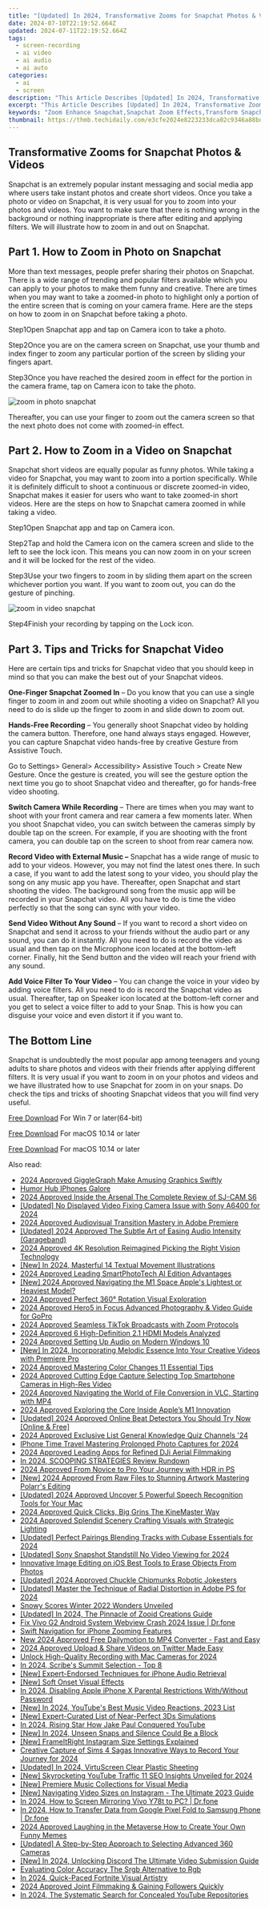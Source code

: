 ```yaml
---
title: "[Updated] In 2024, Transformative Zooms for Snapchat Photos & Videos"
date: 2024-07-10T22:19:52.664Z
updated: 2024-07-11T22:19:52.664Z
tags: 
  - screen-recording
  - ai video
  - ai audio
  - ai auto
categories: 
  - ai
  - screen
description: "This Article Describes [Updated] In 2024, Transformative Zooms for Snapchat Photos & Videos"
excerpt: "This Article Describes [Updated] In 2024, Transformative Zooms for Snapchat Photos & Videos"
keywords: "Zoom Enhance Snapchat,Snapchat Zoom Effects,Transform Snapchat Video,Zoom in Snapchat Images,Snapchat Photo Zooms,Creative Zooming on Snapchat,Snapchat Visual Upgrades"
thumbnail: https://thmb.techidaily.com/e3cfe2024e8223233dca02c9346a88bd3c9122571566316abe24ad6c80cbdaa7.jpeg
---
```


## Transformative Zooms for Snapchat Photos & Videos

Snapchat is an extremely popular instant messaging and social media app where users take instant photos and create short videos. Once you take a photo or video on Snapchat, it is very usual for you to zoom into your photos and videos. You want to make sure that there is nothing wrong in the background or nothing inappropriate is there after editing and applying filters. We will illustrate how to zoom in and out on Snapchat.

## Part 1\. How to Zoom in Photo on Snapchat

More than text messages, people prefer sharing their photos on Snapchat. There is a wide range of trending and popular filters available which you can apply to your photos to make them funny and creative. There are times when you may want to take a zoomed-in photo to highlight only a portion of the entire screen that is coming on your camera frame. Here are the steps on how to zoom in on Snapchat before taking a photo.

Step1Open Snapchat app and tap on Camera icon to take a photo.

Step2Once you are on the camera screen on Snapchat, use your thumb and index finger to zoom any particular portion of the screen by sliding your fingers apart.

Step3Once you have reached the desired zoom in effect for the portion in the camera frame, tap on Camera icon to take the photo.

![zoom in photo snapchat](https://images.wondershare.com/filmora/article-images/2022/07/zoom-snapchat-1.jpg)

Thereafter, you can use your finger to zoom out the camera screen so that the next photo does not come with zoomed-in effect.

## Part 2\. How to Zoom in a Video on Snapchat

Snapchat short videos are equally popular as funny photos. While taking a video for Snapchat, you may want to zoom into a portion specifically. While it is definitely difficult to shoot a continuous or discrete zoomed-in video, Snapchat makes it easier for users who want to take zoomed-in short videos. Here are the steps on how to Snapchat camera zoomed in while taking a video.

Step1Open Snapchat app and tap on Camera icon.

Step2Tap and hold the Camera icon on the camera screen and slide to the left to see the lock icon. This means you can now zoom in on your screen and it will be locked for the rest of the video.

Step3Use your two fingers to zoom in by sliding them apart on the screen whichever portion you want. If you want to zoom out, you can do the gesture of pinching.

![zoom in video snapchat](https://images.wondershare.com/filmora/article-images/2022/07/zoom-snapchat-2.jpg)

Step4Finish your recording by tapping on the Lock icon.

## Part 3\. Tips and Tricks for Snapchat Video

Here are certain tips and tricks for Snapchat video that you should keep in mind so that you can make the best out of your Snapchat videos.

**One-Finger Snapchat Zoomed In** – Do you know that you can use a single finger to zoom in and zoom out while shooting a video on Snapchat? All you need to do is slide up the finger to zoom in and slide down to zoom out.

**Hands-Free Recording** – You generally shoot Snapchat video by holding the camera button. Therefore, one hand always stays engaged. However, you can capture Snapchat video hands-free by creative Gesture from Assistive Touch.

Go to Settings> General> Accessibility> Assistive Touch > Create New Gesture. Once the gesture is created, you will see the gesture option the next time you go to shoot Snapchat video and thereafter, go for hands-free video shooting.

**Switch Camera While Recording** – There are times when you may want to shoot with your front camera and rear camera a few moments later. When you shoot Snapchat video, you can switch between the cameras simply by double tap on the screen. For example, if you are shooting with the front camera, you can double tap on the screen to shoot from rear camera now.

**Record Video with External Music –** Snapchat has a wide range of music to add to your videos. However, you may not find the latest ones there. In such a case, if you want to add the latest song to your video, you should play the song on any music app you have. Thereafter, open Snapchat and start shooting the video. The background song from the music app will be recorded in your Snapchat video. All you have to do is time the video perfectly so that the song can sync with your video.

**Send Video Without Any Sound** – If you want to record a short video on Snapchat and send it across to your friends without the audio part or any sound, you can do it instantly. All you need to do is record the video as usual and then tap on the Microphone icon located at the bottom-left corner. Finally, hit the Send button and the video will reach your friend with any sound.

**Add Voice Filter To Your Video** – You can change the voice in your video by adding voice filters. All you need to do is record the Snapchat video as usual. Thereafter, tap on Speaker icon located at the bottom-left corner and you get to select a voice filter to add to your Snap. This is how you can disguise your voice and even distort it if you want to.

## The Bottom Line

Snapchat is undoubtedly the most popular app among teenagers and young adults to share photos and videos with their friends after applying different filters. It is very usual if you want to zoom in on your photos and videos and we have illustrated how to use Snapchat for zoom in on your snaps. Do check the tips and tricks of shooting Snapchat videos that you will find very useful.

[Free Download](https://tools.techidaily.com/wondershare/filmora/download/) For Win 7 or later(64-bit)

[Free Download](https://tools.techidaily.com/wondershare/filmora/download/) For macOS 10.14 or later

[Free Download](https://tools.techidaily.com/wondershare/filmora/download/) For macOS 10.14 or later

<ins class="adsbygoogle"
     style="display:block"
     data-ad-format="autorelaxed"
     data-ad-client="ca-pub-7571918770474297"
     data-ad-slot="1223367746"></ins>

<ins class="adsbygoogle"
     style="display:block"
     data-ad-format="autorelaxed"
     data-ad-client="ca-pub-7571918770474297"
     data-ad-slot="1223367746"></ins>



<ins class="adsbygoogle"
     style="display:block"
     data-ad-client="ca-pub-7571918770474297"
     data-ad-slot="8358498916"
     data-ad-format="auto"
     data-full-width-responsive="true"></ins>




<span class="atpl-alsoreadstyle">Also read:</span>
<div><ul>
<li><a href="https://article-tips.techidaily.com/2024-approved-gigglegraph-make-amusing-graphics-swiftly/"><u>2024 Approved  GiggleGraph  Make Amusing Graphics Swiftly</u></a></li>
<li><a href="https://article-tips.techidaily.com/humor-hub-iphones-galore/"><u>Humor Hub  IPhones Galore</u></a></li>
<li><a href="https://article-tips.techidaily.com/2024-approved-inside-the-arsenal-the-complete-review-of-sj-cam-s6/"><u>2024 Approved  Inside the Arsenal  The Complete Review of SJ-CAM S6</u></a></li>
<li><a href="https://article-tips.techidaily.com/updated-no-displayed-video-fixing-camera-issue-with-sony-a6400-for-2024/"><u>[Updated] No Displayed Video  Fixing Camera Issue with Sony A6400 for 2024</u></a></li>
<li><a href="https://article-tips.techidaily.com/2024-approved-audiovisual-transition-mastery-in-adobe-premiere/"><u>2024 Approved  Audiovisual Transition Mastery in Adobe Premiere</u></a></li>
<li><a href="https://article-tips.techidaily.com/updated-2024-approved-the-subtle-art-of-easing-audio-intensity-garageband/"><u>[Updated] 2024 Approved  The Subtle Art of Easing Audio Intensity (Garageband)</u></a></li>
<li><a href="https://article-tips.techidaily.com/2024-approved-4k-resolution-reimagined-picking-the-right-vision-technology/"><u>2024 Approved  4K Resolution Reimagined  Picking the Right Vision Technology</u></a></li>
<li><a href="https://article-tips.techidaily.com/new-in-2024-masterful-14-textual-movement-illustrations/"><u>[New] In 2024, Masterful 14 Textual Movement Illustrations</u></a></li>
<li><a href="https://article-tips.techidaily.com/2024-approved-leading-smartphototech-ai-edition-advantages/"><u>2024 Approved  Leading SmartPhotoTech  AI Edition Advantages</u></a></li>
<li><a href="https://article-tips.techidaily.com/new-2024-approved-navigating-the-m1-space-apples-lightest-or-heaviest-model/"><u>[New] 2024 Approved  Navigating the M1 Space  Apple's Lightest or Heaviest Model?</u></a></li>
<li><a href="https://article-tips.techidaily.com/2024-approved-perfect-360-rotation-visual-exploration/"><u>2024 Approved  Perfect 360° Rotation Visual Exploration</u></a></li>
<li><a href="https://article-tips.techidaily.com/2024-approved-hero5-in-focus-advanced-photography-and-video-guide-for-gopro/"><u>2024 Approved  Hero5 in Focus  Advanced Photography & Video Guide for GoPro</u></a></li>
<li><a href="https://article-tips.techidaily.com/2024-approved-seamless-tiktok-broadcasts-with-zoom-protocols/"><u>2024 Approved  Seamless TikTok Broadcasts with Zoom Protocols</u></a></li>
<li><a href="https://article-tips.techidaily.com/2024-approved-6-high-definition-21-hdmi-models-analyzed/"><u>2024 Approved  6 High-Definition 2.1 HDMI Models Analyzed</u></a></li>
<li><a href="https://article-tips.techidaily.com/2024-approved-setting-up-audio-on-modern-windows-10/"><u>2024 Approved  Setting Up Audio on Modern Windows 10</u></a></li>
<li><a href="https://article-tips.techidaily.com/new-in-2024-incorporating-melodic-essence-into-your-creative-videos-with-premiere-pro/"><u>[New] In 2024, Incorporating Melodic Essence Into Your Creative Videos with Premiere Pro</u></a></li>
<li><a href="https://article-tips.techidaily.com/2024-approved-mastering-color-changes-11-essential-tips/"><u>2024 Approved  Mastering Color Changes  11 Essential Tips</u></a></li>
<li><a href="https://article-tips.techidaily.com/2024-approved-cutting-edge-capture-selecting-top-smartphone-cameras-in-high-res-video/"><u>2024 Approved  Cutting Edge Capture  Selecting Top Smartphone Cameras in High-Res Video</u></a></li>
<li><a href="https://article-tips.techidaily.com/2024-approved-navigating-the-world-of-file-conversion-in-vlc-starting-with-mp4/"><u>2024 Approved  Navigating the World of File Conversion in VLC, Starting with MP4</u></a></li>
<li><a href="https://article-tips.techidaily.com/2024-approved-exploring-the-core-inside-apples-m1-innovation/"><u>2024 Approved  Exploring the Core  Inside Apple’s M1 Innovation</u></a></li>
<li><a href="https://article-tips.techidaily.com/updated-2024-approved-online-beat-detectors-you-should-try-now-online-and-free/"><u>[Updated] 2024 Approved  Online Beat Detectors You Should Try Now [Online & Free]</u></a></li>
<li><a href="https://article-tips.techidaily.com/2024-approved-exclusive-list-general-knowledge-quiz-channels-24/"><u>2024 Approved  Exclusive List  General Knowledge Quiz Channels '24</u></a></li>
<li><a href="https://article-tips.techidaily.com/iphone-time-travel-mastering-prolonged-photo-captures-for-2024/"><u>IPhone Time Travel  Mastering Prolonged Photo Captures for 2024</u></a></li>
<li><a href="https://article-tips.techidaily.com/2024-approved-leading-apps-for-refined-dji-aerial-filmmaking/"><u>2024 Approved  Leading Apps for Refined DJi Aerial Filmmaking</u></a></li>
<li><a href="https://article-tips.techidaily.com/in-2024-scooping-strategies-review-rundown/"><u>In 2024, SCOOPING STRATEGIES  Review Rundown</u></a></li>
<li><a href="https://article-tips.techidaily.com/2024-approved-from-novice-to-pro-your-journey-with-hdr-in-ps/"><u>2024 Approved  From Novice to Pro  Your Journey with HDR in PS</u></a></li>
<li><a href="https://article-tips.techidaily.com/new-2024-approved-from-raw-files-to-stunning-artwork-mastering-polarrs-editing/"><u>[New] 2024 Approved  From Raw Files to Stunning Artwork  Mastering Polarr's Editing</u></a></li>
<li><a href="https://article-tips.techidaily.com/updated-2024-approved-uncover-5-powerful-speech-recognition-tools-for-your-mac/"><u>[Updated] 2024 Approved  Uncover 5 Powerful Speech Recognition Tools for Your Mac</u></a></li>
<li><a href="https://article-tips.techidaily.com/2024-approved-quick-clicks-big-grins-the-kinemaster-way/"><u>2024 Approved  Quick Clicks, Big Grins  The KineMaster Way</u></a></li>
<li><a href="https://article-tips.techidaily.com/2024-approved-splendid-scenery-crafting-visuals-with-strategic-lighting/"><u>2024 Approved  Splendid Scenery  Crafting Visuals with Strategic Lighting</u></a></li>
<li><a href="https://article-tips.techidaily.com/updated-perfect-pairings-blending-tracks-with-cubase-essentials-for-2024/"><u>[Updated] Perfect Pairings  Blending Tracks with Cubase Essentials for 2024</u></a></li>
<li><a href="https://article-tips.techidaily.com/updated-sony-snapshot-standstill-no-video-viewing-for-2024/"><u>[Updated] Sony Snapshot Standstill  No Video Viewing for 2024</u></a></li>
<li><a href="https://article-tips.techidaily.com/innovative-image-editing-on-ios-best-tools-to-erase-objects-from-photos/"><u>Innovative Image Editing on iOS  Best Tools to Erase Objects From Photos</u></a></li>
<li><a href="https://article-tips.techidaily.com/updated-2024-approved-chuckle-chipmunks-robotic-jokesters/"><u>[Updated] 2024 Approved  Chuckle Chipmunks  Robotic Jokesters</u></a></li>
<li><a href="https://article-tips.techidaily.com/updated-master-the-technique-of-radial-distortion-in-adobe-ps-for-2024/"><u>[Updated] Master the Technique of Radial Distortion in Adobe PS for 2024</u></a></li>
<li><a href="https://article-tips.techidaily.com/snowy-scores-winter-2022-wonders-unveiled/"><u>Snowy Scores  Winter 2022 Wonders Unveiled</u></a></li>
<li><a href="https://article-tips.techidaily.com/updated-in-2024-the-pinnacle-of-zooid-creations-guide/"><u>[Updated] In 2024, The Pinnacle of Zooid Creations Guide</u></a></li>
<li><a href="https://howto.techidaily.com/fix-vivo-g2-android-system-webview-crash-2024-issue-drfone-by-drfone-fix-android-problems-fix-android-problems/"><u>Fix Vivo G2 Android System Webview Crash 2024 Issue | Dr.fone</u></a></li>
<li><a href="https://extra-information.techidaily.com/swift-navigation-for-iphone-zooming-features/"><u>Swift Navigation for iPhone Zooming Features</u></a></li>
<li><a href="https://ai-video-tools.techidaily.com/new-2024-approved-free-dailymotion-to-mp4-converter-fast-and-easy/"><u>New 2024 Approved Free Dailymotion to MP4 Converter - Fast and Easy</u></a></li>
<li><a href="https://twitter-videos.techidaily.com/2024-approved-upload-and-share-videos-on-twitter-made-easy/"><u>2024 Approved  Upload & Share  Videos on Twitter Made Easy</u></a></li>
<li><a href="https://video-capture.techidaily.com/unlock-high-quality-recording-with-mac-cameras-for-2024/"><u>Unlock High-Quality Recording with Mac Cameras for 2024</u></a></li>
<li><a href="https://extra-guidance.techidaily.com/in-2024-scribes-summit-selection-top-8/"><u>In 2024, Scribe's Summit Selection - Top 8</u></a></li>
<li><a href="https://some-knowledge.techidaily.com/new-expert-endorsed-techniques-for-iphone-audio-retrieval/"><u>[New] Expert-Endorsed Techniques for iPhone Audio Retrieval</u></a></li>
<li><a href="https://extra-guidance.techidaily.com/new-soft-onset-visual-effects/"><u>[New] Soft Onset Visual Effects</u></a></li>
<li><a href="https://ios-unlock.techidaily.com/in-2024-disabling-apple-iphone-x-parental-restrictions-withwithout-password-by-drfone-ios/"><u>In 2024, Disabling Apple iPhone X Parental Restrictions With/Without Password</u></a></li>
<li><a href="https://youtube-blog.techidaily.com/n-2024-youtubes-best-music-video-reactions-2023-list/"><u>[New] In 2024, YouTube's Best Music Video Reactions, 2023 List</u></a></li>
<li><a href="https://visual-screen-recording.techidaily.com/new-expert-curated-list-of-near-perfect-3ds-simulations/"><u>[New] Expert-Curated List of Near-Perfect 3Ds Simulations</u></a></li>
<li><a href="https://youtube-stream.techidaily.com/in-2024-rising-star-how-jake-paul-conquered-youtube/"><u>In 2024, Rising Star  How Jake Paul Conquered YouTube</u></a></li>
<li><a href="https://snapchat-videos.techidaily.com/new-in-2024-unseen-snaps-and-silence-could-be-a-block/"><u>[New] In 2024, Unseen Snaps and Silence  Could Be a Block</u></a></li>
<li><a href="https://instagram-clips.techidaily.com/new-frameitright-instagram-size-settings-explained/"><u>[New] FrameItRight  Instagram Size Settings Explained</u></a></li>
<li><a href="https://screen-mirroring-recording.techidaily.com/creative-capture-of-sims-4-sagas-innovative-ways-to-record-your-journey-for-2024/"><u>Creative Capture of Sims 4 Sagas  Innovative Ways to Record Your Journey for 2024</u></a></li>
<li><a href="https://visual-screen-recording.techidaily.com/updated-in-2024-virtuscreen-clear-plastic-sheeting/"><u>[Updated] In 2024, VirtuScreen Clear Plastic Sheeting</u></a></li>
<li><a href="https://youtube-blog.techidaily.com/kyrocketing-youtube-traffic-11-seo-insights-unveiled-for-2024/"><u>[New] Skyrocketing YouTube Traffic  11 SEO Insights Unveiled for 2024</u></a></li>
<li><a href="https://article-files.techidaily.com/new-premiere-music-collections-for-visual-media/"><u>[New] Premiere Music Collections for Visual Media</u></a></li>
<li><a href="https://instagram-videos.techidaily.com/new-navigating-video-sizes-on-instagram-the-ultimate-2023-guide/"><u>[New] Navigating Video Sizes on Instagram - The Ultimate 2023 Guide</u></a></li>
<li><a href="https://screen-mirror.techidaily.com/in-2024-how-to-screen-mirroring-vivo-y78t-to-pc-drfone-by-drfone-android/"><u>In 2024, How to Screen Mirroring Vivo Y78t to PC? | Dr.fone</u></a></li>
<li><a href="https://android-transfer.techidaily.com/in-2024-how-to-transfer-data-from-google-pixel-fold-to-samsung-phone-drfone-by-drfone-transfer-from-android-transfer-from-android/"><u>In 2024, How to Transfer Data from Google Pixel Fold to Samsung Phone | Dr.fone</u></a></li>
<li><a href="https://fox-hovers.techidaily.com/2024-approved-laughing-in-the-metaverse-how-to-create-your-own-funny-memes/"><u>2024 Approved  Laughing in the Metaverse  How to Create Your Own Funny Memes</u></a></li>
<li><a href="https://extra-hints.techidaily.com/updated-a-step-by-step-approach-to-selecting-advanced-360-cameras/"><u>[Updated] A Step-by-Step Approach to Selecting Advanced 360 Cameras</u></a></li>
<li><a href="https://discord-videos.techidaily.com/new-in-2024-unlocking-discord-the-ultimate-video-submission-guide/"><u>[New] In 2024, Unlocking Discord  The Ultimate Video Submission Guide</u></a></li>
<li><a href="https://extra-hints.techidaily.com/evaluating-color-accuracy-the-srgb-alternative-to-rgb/"><u>Evaluating Color Accuracy  The Srgb Alternative to Rgb</u></a></li>
<li><a href="https://youtube-help.techidaily.com/in-2024-quick-paced-fortnite-visual-artistry/"><u>In 2024, Quick-Paced Fortnite Visual Artistry</u></a></li>
<li><a href="https://youtube-help.techidaily.com/2024-approved-joint-filmmaking-and-gaining-followers-quickly/"><u>2024 Approved  Joint Filmmaking & Gaining Followers Quickly</u></a></li>
<li><a href="https://youtube-stream.techidaily.com/in-2024-the-systematic-search-for-concealed-youtube-repositories/"><u>In 2024, The Systematic Search for Concealed YouTube Repositories</u></a></li>
</ul></div>
